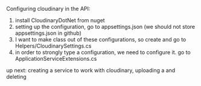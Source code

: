 Configuring cloudinary in the API:
1. install CloudinaryDotNet from nuget
2. setting up the configuration, go to appsettings.json (we should not store appsettings.json in github)
3. I want to make class out of these configurations, so create and go to Helpers/CloudinarySettings.cs
4. in order to strongly type a configuration, we need to configure it. go to ApplicationServiceExtensions.cs

up next: creating a service to work with cloudinary, uploading a and deleting